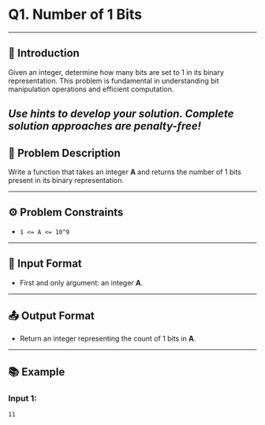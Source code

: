 # Q1. Number of 1 Bits
---
## 🚀 Introduction
Given an integer, determine how many bits are set to 1 in its binary representation. This problem is fundamental in understanding bit manipulation operations and efficient computation.

_Use hints to develop your solution. Complete solution approaches are penalty-free!_
---
## 📝 Problem Description
Write a function that takes an integer **A** and returns the number of 1 bits present in its binary representation.

---

## ⚙️ Problem Constraints
- `1 <= A <= 10^9`

---

## 📝 Input Format
- First and only argument: an integer **A**.

---

## 📤 Output Format
- Return an integer representing the count of 1 bits in **A**.

---

## 📚 Example
### Input 1:
```plaintext
11
```
